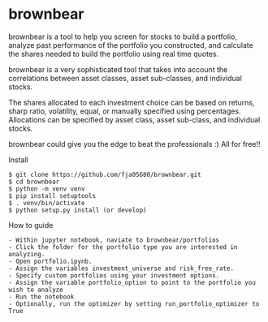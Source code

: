 brownbear
======

brownbear is a tool to help you screen for stocks to build a portfolio,
analyze past performance of the portfolio you constructed, and
calculate the shares needed to build the portfolio using real time quotes.

brownbear is a very sophisticated tool that takes into account
the correlations between asset classes, asset sub-classes,
and individual stocks.

The shares allocated to each investment choice can be based on
returns, sharp ratio, volatility, equal, or manually specified 
using percentages.  Allocations can be specified by asset class,
asset sub-class, and individual stocks.

brownbear could give you the edge to beat the professionals :)
All for free!!

Install

    $ git clone https://github.com/fja05680/brownbear.git
    $ cd brownbear
    $ python -m venv venv
    $ pip install setuptools
    $ . venv/bin/activate
    $ python setup.py install (or develop)

How to guide

    - Within jupyter notebook, naviate to brownbear/portfolios
    - Click the folder for the portfolio type you are interested in analyzing.
    - Open portfolio.ipynb.
    - Assign the variables investment_universe and risk_free_rate.
    - Specify custom portfolios using your investment options.
    - Assign the variable portfolio_option to point to the portfolio you wish to analyze
    - Run the notebook
    - Optionally, run the optimizer by setting run_portfolio_optimizer to True
    
